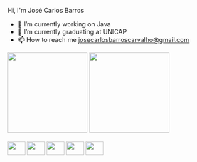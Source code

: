 Hi, I'm José Carlos Barros

- 🔭 I’m currently working on Java
- 🌱 I’m currently graduating at UNICAP
- 📫 How to reach me josecarlosbarroscarvalho@gmail.com

<div>
    <a href="https://github.com/jcbarros24"></a>
    <img height="180em" src="https://github-readme-stats.vercel.app/api?username=jcbarros24&theme=dracula&show_icons=true&hide_border=false&count_private=false"/>
    <img height="180em" src="https://github-readme-stats.vercel.app/api/top-langs/?username=jcbarros24&theme=dracula&show_icons=true&hide_border=false&layout=compact"/>
</div>

<br>

<div style="display: inline-block;">
    <img align="center" height="30" width="40" src="https://cdn.jsdelivr.net/gh/devicons/devicon@latest/icons/java/java-original.svg" /
    > 
    <img align="center" height="30" width="40"src="https://cdn.jsdelivr.net/gh/devicons/devicon@latest/icons/html5/html5-original.svg" />          
    <img align="center" height="30" width="40"src="https://cdn.jsdelivr.net/gh/devicons/devicon@latest/icons/css3/css3-original.svg" /
    > 
    <img align="center" height="30" width="40"src="https://cdn.jsdelivr.net/gh/devicons/devicon@latest/icons/javascript/javascript-original.svg" /
    >  
    <img align="center" height="30" width="40"src="https://cdn.jsdelivr.net/gh/devicons/devicon@latest/icons/spring/spring-original.svg" /
    >

</div>
